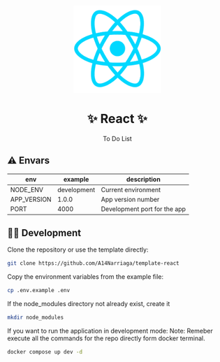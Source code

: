 <p align="center">
  <img src="./public/react.png" alt="React" height="200" />
</p>

<h1 align="center">✨ React ✨</h1>

<p align="center">To Do List</p>

</p>

## ⚠️ Envars

| env         | example     | description                  |
| ----------- | ----------- | ---------------------------- |
| NODE_ENV    | development | Current environment          |
| APP_VERSION | 1.0.0       | App version number           |
| PORT        | 4000        | Development port for the app |

## 🧑‍💻 Development

Clone the repository or use the template directly:

```bash
git clone https://github.com/A14Narriaga/template-react
```

Copy the environment variables from the example file:

```bash
cp .env.example .env
```

If the node_modules directory not already exist, create it

```bash
mkdir node_modules
```

If you want to run the application in development mode:
Note: Remeber execute all the commands for the repo directly form docker terminal.

```bash
docker compose up dev -d
```
